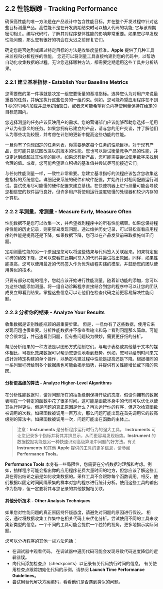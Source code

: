 ## 2.2 性能跟踪 - Tracking Performance
确保高性能的唯一方法是在产品设计中包含性能目标，并在整个开发过程中针对这些目标测量产品。高性能不是在开发周期结束时可以植入代码的功能; 它与该周期密切相关。编写代码时，了解其对程序整体性能的影响非常重要。如果您尽早发现性能问题，那么您有很好的机会在太迟之前修复它们。

确定您是否达到或超过特定目标的方法是收集度量标准。**Apple** 提供了几种工具来监视和分析程序的性能。 您还可以将测量工具直接构建到您的代码中，以帮助自动化收集数据的过程。无论您选择哪种方法，都需要定期运用这些工具并分析结果。

### 2.2.1 建立基准指标 - Establish Your Baseline Metrics
您需要做的第一件事就是决定一组您要衡量的基准指标。选择您认为对用户来说最重要的任务，并确定执行这些任务的一组约束。例如，您可能希望应用程序在不到 **1** 秒的时间内加载并显示初始窗口，或者您可能希望将总内存使用量保持在给定的目标范围内。

您选择测量的任务应该反映用户的需求。您的营销部门应该能够帮助您选择一组用户认为有意义的任务。如果您拥有已建立的产品，请与您的用户交谈，并了解他们认为哪些功能较慢，并考虑在计划的更新中提高这些功能的性能。

一旦你有了你想跟踪的任务列表，你需要确定每个任务的性能目标。对于现有产品，您可能只是试图改进以前版本的性能。您也可以尝试衡量竞争产品的性能，并设定达到或超过其性能的目标。如果您有新产品，您可能需要尝试使用数字来找到合理的值。或者，您可能希望建立积极的基准值并尝试尽可能接近它们。

与任何性能测量一样，一致性非常重要。您建立基准指标的流程应该包含您收集这些指标的系统信息。详细记录系统的硬件和软件配置，并始终针对相同配置运行测试。尝试使用尽可能慢的硬件配置来建立基线。在快速机器上进行测量可能会导致您相信您的软件运行良好，但许多用户将使用运行速度较慢的处理器和较少内存的计算机。

### 2.2.2 早测量，常测量 - Measure Early, Measure Often
性能数据不是您可以收集一次，并希望找到程序中的所有性能瓶颈。如果您保持程序性能的历史记录，则更容易发现问题。通过维护历史记录，可以轻松查看应用程序的性能是提高还是下降。如果数据下降，您可以在产品发货前采取措施纠正问题。

定期测量性能的另一个原因是您可以将这些结果与代码签入关联起来。如果特定里程碑的绩效下降，您可以查看在此期间签入的代码并尝试找出原因。同样，如果性能提高，您可以使用最近的代码签入作为优秀编程实践的模型，并鼓励您的团队使用类似的技术。

只要有部分功能的程序，您就应该开始进行性能测量。随着新功能的添加，您可以为这些功能添加测量。将一组自动诊断程序直接结合到您的程序中可以让您的团队成员立即看到结果。掌握这些信息可以让他们在检查代码之前更容易解决性能问题。

### 2.2.3 分析你的结果 - Analyze Your Results
收集数据是识别性能瓶颈的最重要步骤。 但是，一旦你有了这些数据，使用它来发现问题也很重要。分析性能数据并不像查看输出和马上看到问题那么简单。可能你会很幸运，并迅速看到问题，但有些问题较为微妙，需要更仔细的分析。

帮助分析结果的一种方法是以图形方式绘制它们。与电子表格或其他基于文本的媒体相比，可视化效果数据可以帮助您更快地看到趋势。例如，您可以绘制时间来完成针对特定构建的单个操作，以确定构建过程中性能是提高还是下降。根据相同的一系列里程碑绘制多个数据集也可能会揭示趋势，并提供有关性能增长或下降的原因。

#### 分析更高级的算法 - Analyze Higher-Level Algorithms
在分析性能数据时，请对问题所在的抽象级别保持开放的态度。假设你拥有的数据表明在一个特定的函数中花了很多时间。这可能是函数本身中的代码可以优化以使其执行得更快，但是问题的真正原因是什么？再次运行你的程序，但这次检查函数被调用的次数。如果函数被调用一百万次，那么问题可能出现在首先调用它的较高级别的算法中。如果函数被调用一次，问题可能出在函数的主体上。

> 注意：**Instruments** 是分析程序运行时行为的强大工具。 **Instruments** 可让您记录多个指标并将其并排显示，从而更容易发现趋势。**Instrument** 的数据挖掘功能是另一种快速识别高级算法中问题的好方法。有关 **Instruments** 和其他 **Apple** 提供的工具的更多信息，请参阅 **Performance Tools**。

**Performance Tools** 本身有一些局限性，您需要在分析数据时理解和考虑。例如，抽样程序可能会指出你的应用程序花费大量时间的地方，但您应该了解这些工具在得出结论之前是如何收集数据的。采样工具不会跟踪每个函数调用。相反，他们根据以固定时间间隔采集的样本对您的程序进行统计分析。使用这些工具的输出作为指导，但一定要将其与您记录的其他数据相关联。

#### 其他分析技术 - Other Analysis Techniques
如果您对性能问题的真正原因持怀疑态度，请避免对问题的原因进行假设。 相反，通过将数据收集工作集中在相关代码上来优化分析。尝试使用不同的工具来收集新类型的信息。一个不同的工具可能会提供一个独特的视角，更多地揭示实际问题。

您可以分析程序的其他一些方法包括：

* 在调试器中观看代码。 在调试器中遍历代码可能会发现导致代码速度降低的逻辑错误。
* 向代码添加检查点（checkpoints）以记录有关代码执行时间的信息。 有关使用检查点跟踪初始化代码的示例，请参阅 **Launch Time Performance Guidelines**。
* 尝试用替代解决方案编码，看看他们是否遇到类似的问题。